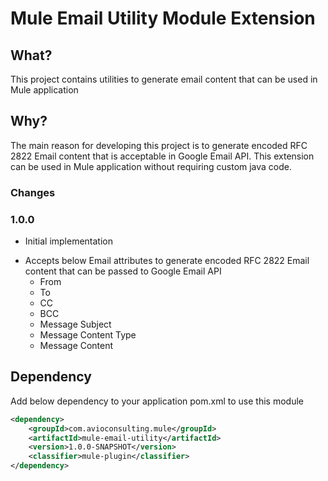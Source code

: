 # Mule Email Utility Module Extension #

## What? ###
This project contains utilities to generate email content that can be used in Mule application

## Why? ###
The main reason for developing this project is to generate encoded RFC 2822 Email content that is acceptable in Google Email API. This extension can be used in Mule application without requiring custom java code.

### Changes ###
### 1.0.0
* Initial implementation
 - Accepts below Email attributes to generate encoded RFC 2822 Email content that can be passed to Google Email API
 	- From 
	- To
	- CC 
	- BCC
	- Message Subject
	- Message Content Type
	- Message Content

## Dependency ##
Add below dependency to your application pom.xml to use this module
```xml
<dependency>
	<groupId>com.avioconsulting.mule</groupId>
	<artifactId>mule-email-utility</artifactId>
	<version>1.0.0-SNAPSHOT</version>
	<classifier>mule-plugin</classifier>
</dependency>
```